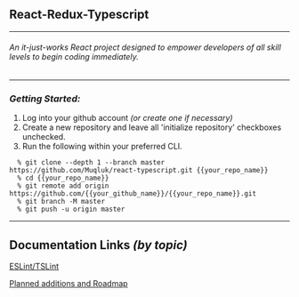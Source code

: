 ## __React-Redux-Typescript__
----
###### An it-just-works React project designed to empower developers of all skill levels to begin coding immediately. 
----

### _Getting Started:_
1. Log into your github account _(or create one if necessary)_
1. Create a new repository and leave all 'initialize repository' checkboxes unchecked.
1. Run the following within your preferred CLI.
```
  % git clone --depth 1 --branch master https://github.com/Muqluk/react-typescript.git {{your_repo_name}}
  % cd {{your_repo_name}}
  % git remote add origin https://github.com/{{your_github_name}}/{{your_repo_name}}.git
  % git branch -M master
  % git push -u origin master
```
---
## Documentation Links _(by topic)_
[ESLint/TSLint](./docs/eslint-packages-and-rules.md)


[Planned additions and Roadmap](./docs/future-roadmap.md)

